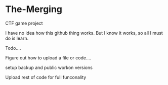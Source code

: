 # The-Merging
CTF game project

I have no idea how this github thing works. But I know it works, so all I must do is learn.

Todo.... 

Figure out how to upload a file or code....

setup backup and public workon versions

Upload rest of code for full funconality
